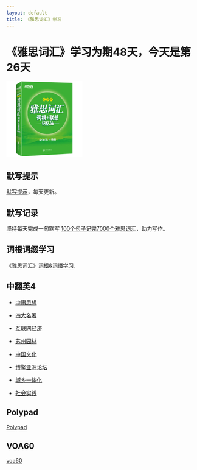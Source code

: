 ```yaml
---
layout: default
title: 《雅思词汇》学习
---
```



# 《雅思词汇》学习为期48天，今天是第26天

<img src="images/ielts_vocabulary.jpg" alt="the cover of book"/>

## 默写提示

[默写提示](ielts-silent-writing.html)，每天更新。


## 默写记录
    
坚持每天完成一句默写 [100个句子记完7000个雅思词汇](ielts100.html)，助力写作。

## 词根词缀学习

《雅思词汇》[词根&词缀学习](ielts-root.html).

## 中翻英4

* [中庸思想](zh2en01.html)

* [四大名著](zh2en02.html)

* [互联网经济](zh2en03.html)

* [苏州园林](zh2en04.html)

* [中国文化](zh2en05.html)

* [博鳌亚洲论坛](zh2en06.html)

* [城乡一体化](zh2en07.html)

* [社会实践](zh2en08.html)


## Polypad

[Polypad](polypad.html)

## VOA60

[voa60](learningenglish-voanews.html)
